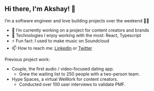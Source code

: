 <!--
**officiallyakshay/officiallyakshay** is a ✨ _special_ ✨ repository because its `README.md` (this file) appears on your GitHub profile.

Here are some ideas to get you started:

- 🔭 I’m currently working on ...
- 🌱 I’m currently learning ...
- 👯 I’m looking to collaborate on ...
- 🤔 I’m looking for help with ...
- 💬 Ask me about ...
- 📫 How to reach me: ...
- 😄 Pronouns: ...
- ⚡ Fun fact: ...
-->

## Hi there, I'm Akshay! 👋

I’m a software engineer and love building projects over the weekend 👨‍💻

- 👀 I’m currently working on a project for content creators and brands 
- 🌱 Technologies I enjoy working with the most: React, Typescript
- ⚡ Fun fact: I used to make music on Soundcloud
- 📫 How to reach me: [LinkedIn](https://www.linkedin.com/in/akshay-prabhakar/) or [Twitter](https://twitter.com/akshaycoding)

Previous project work:
- Couple, the first audio / video-focused dating app.
  - Grew the waiting list to 250 people with a two-person team.
- Hype Spaces, a virtual WeWork for content creators.
  - Conducted over 100 user interviews to validate PMF.
